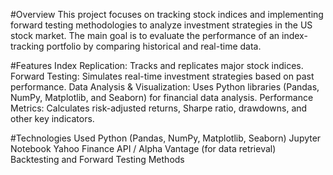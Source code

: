 #Overview
This project focuses on tracking stock indices and implementing forward testing methodologies to analyze investment strategies in the US stock market. The main goal is to evaluate the performance of an index-tracking portfolio by comparing historical and real-time data.

#Features
Index Replication: Tracks and replicates major stock indices.
Forward Testing: Simulates real-time investment strategies based on past performance.
Data Analysis & Visualization: Uses Python libraries (Pandas, NumPy, Matplotlib, and Seaborn) for financial data analysis.
Performance Metrics: Calculates risk-adjusted returns, Sharpe ratio, drawdowns, and other key indicators.

#Technologies Used
Python (Pandas, NumPy, Matplotlib, Seaborn)
Jupyter Notebook
Yahoo Finance API / Alpha Vantage (for data retrieval)
Backtesting and Forward Testing Methods
